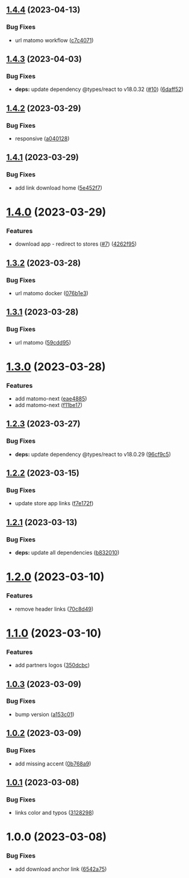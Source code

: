## [1.4.4](https://github.com/SocialGouv/bpco-site/compare/v1.4.3...v1.4.4) (2023-04-13)


### Bug Fixes

* url matomo workflow ([c7c4071](https://github.com/SocialGouv/bpco-site/commit/c7c4071494dc0369dd7faec3ef5f0b3e4ad70d82))

## [1.4.3](https://github.com/SocialGouv/bpco-site/compare/v1.4.2...v1.4.3) (2023-04-03)


### Bug Fixes

* **deps:** update dependency @types/react to v18.0.32 ([#10](https://github.com/SocialGouv/bpco-site/issues/10)) ([6daff52](https://github.com/SocialGouv/bpco-site/commit/6daff527cc131ab583407f54e391687603bff070))

## [1.4.2](https://github.com/SocialGouv/bpco-site/compare/v1.4.1...v1.4.2) (2023-03-29)


### Bug Fixes

* responsive ([a040128](https://github.com/SocialGouv/bpco-site/commit/a040128ad41b1a9f7c3962cebbca57a8c342e9d4))

## [1.4.1](https://github.com/SocialGouv/bpco-site/compare/v1.4.0...v1.4.1) (2023-03-29)


### Bug Fixes

* add link download home ([5e452f7](https://github.com/SocialGouv/bpco-site/commit/5e452f7ccb65d3fd179b0694ce537f6e60f3f0a4))

# [1.4.0](https://github.com/SocialGouv/bpco-site/compare/v1.3.2...v1.4.0) (2023-03-29)


### Features

* download app - redirect to stores ([#7](https://github.com/SocialGouv/bpco-site/issues/7)) ([4262f95](https://github.com/SocialGouv/bpco-site/commit/4262f95e0db761d322854ec75e0489f5047871fd))

## [1.3.2](https://github.com/SocialGouv/bpco-site/compare/v1.3.1...v1.3.2) (2023-03-28)


### Bug Fixes

* url matomo docker ([076b1e3](https://github.com/SocialGouv/bpco-site/commit/076b1e3aa1caca9cba7cb4f7b0ad5b541c45ed3d))

## [1.3.1](https://github.com/SocialGouv/bpco-site/compare/v1.3.0...v1.3.1) (2023-03-28)


### Bug Fixes

* url matomo ([59cdd95](https://github.com/SocialGouv/bpco-site/commit/59cdd957ab88380491c90b31e60cbdcf6a2bf392))

# [1.3.0](https://github.com/SocialGouv/bpco-site/compare/v1.2.3...v1.3.0) (2023-03-28)


### Features

* add matomo-next ([eae4885](https://github.com/SocialGouv/bpco-site/commit/eae48855391cb958daa4e79cb0018b1bd2ffc88e))
* add matomo-next ([f11be17](https://github.com/SocialGouv/bpco-site/commit/f11be17d9dbb4a511ae78c8ad03c5782d9bc668b))

## [1.2.3](https://github.com/SocialGouv/bpco-site/compare/v1.2.2...v1.2.3) (2023-03-27)


### Bug Fixes

* **deps:** update dependency @types/react to v18.0.29 ([96cf9c5](https://github.com/SocialGouv/bpco-site/commit/96cf9c5918613938fdeed54cf5e41caff48555ad))

## [1.2.2](https://github.com/SocialGouv/bpco-site/compare/v1.2.1...v1.2.2) (2023-03-15)


### Bug Fixes

* update store app links ([f7e172f](https://github.com/SocialGouv/bpco-site/commit/f7e172f6f54a8a052d4a8386787b00494ce61352))

## [1.2.1](https://github.com/SocialGouv/bpco-site/compare/v1.2.0...v1.2.1) (2023-03-13)


### Bug Fixes

* **deps:** update all dependencies ([b832010](https://github.com/SocialGouv/bpco-site/commit/b832010b952c265301b0d74dc03d0bc0fe2de47d))

# [1.2.0](https://github.com/SocialGouv/bpco-site/compare/v1.1.0...v1.2.0) (2023-03-10)


### Features

* remove header links ([70c8d49](https://github.com/SocialGouv/bpco-site/commit/70c8d49e118c66ca9a9a7213401f629aede1b7c5))

# [1.1.0](https://github.com/SocialGouv/bpco-site/compare/v1.0.3...v1.1.0) (2023-03-10)


### Features

* add partners logos ([350dcbc](https://github.com/SocialGouv/bpco-site/commit/350dcbcc1b4f123eb83eeaefbf86b566ee4cef74))

## [1.0.3](https://github.com/SocialGouv/bpco-site/compare/v1.0.2...v1.0.3) (2023-03-09)


### Bug Fixes

* bump version ([a153c01](https://github.com/SocialGouv/bpco-site/commit/a153c01fe11221fb154ed4f4d2078e0646898b8a))

## [1.0.2](https://github.com/SocialGouv/bpco-site/compare/v1.0.1...v1.0.2) (2023-03-09)


### Bug Fixes

* add missing accent ([0b768a9](https://github.com/SocialGouv/bpco-site/commit/0b768a92da94f02378c5026253822588fec81ba6))

## [1.0.1](https://github.com/SocialGouv/bpco-site/compare/v1.0.0...v1.0.1) (2023-03-08)


### Bug Fixes

* links color and typos ([3128298](https://github.com/SocialGouv/bpco-site/commit/31282986f12232f0f5b16a850b2ee5123cc0d578))

# 1.0.0 (2023-03-08)


### Bug Fixes

* add download anchor link ([6542a75](https://github.com/SocialGouv/bpco-site/commit/6542a75c92d894fae601fdba7c7b367b73c5be6a))
